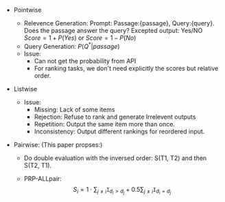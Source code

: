- Pointwise
    - Relevence Generation: 
    Prompt:
    Passage:{passage}, Query:{query}. Does the passage answer the query?
    Excepted output:
    Yes/NO
    $Score = 1 + P(Yes)$ or $Score = 1 - P(No)$
    - Query Generation: $P(Q^*|passage)$
    - Issue:
        - Can not get the probability from API
        - For ranking tasks, we don't need explicitly the scores but relative order.
    
- Listwise
    - Issue:
        - Missing: Lack of some items
        - Rejection: Refuse to rank and generate Irrelevent outputs
        - Repetition: Output the same item more than once.
        - Inconsistency: Output different rankings for reordered input.
    
- Pairwise: (This paper propses:)
    - Do double evaluation with the inversed order: S(T1, T2) and then S(T2, T1).
    
    - PRP-ALLpair: $$S_i = 1\cdot \sum_{j\neq i}\texttt{I}_{d_i\gt d_j}+0.5\sum_{j\neq i}\texttt{I}_{d_i=d_j}$$
    
      
